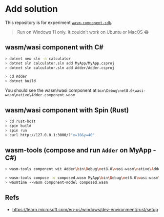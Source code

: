 # Add solution

This repository is for experiment [`wasm-component-sdk`](https://github.com/SteveSandersonMS/wasm-component-sdk).

> Run on Windows 11 only. It couldn't work on Ubuntu or MacOS 😂

## wasm/wasi component with C#

```sh
> dotnet new sln -n calculator
> dotnet sln calculator.sln add MyApp/MyApp.csproj 
> dotnet sln calculator.sln add Adder/Adder.csproj
```

```sh
> cd Adder 
> dotnet build
```

You should see the wasm/wasi component at `bin\Debug\net8.0\wasi-wasm\native\Adder.component.wasm`

## wasm/wasi component with Spin (Rust)

```sh
> cd rust-host
> spin build
> spin run
> curl http://127.0.0.1:3000/?"x=10&y=40"
```

## wasm-tools (compose and run `Adder` on MyApp - C#)

```sh
> wasm-tools component wit Adder\bin\Debug\net8.0\wasi-wasm\native\Adder.component.wasm
```

```sh
> wasm-tools compose -o composed.wasm MyApp\bin\Debug\net8.0\wasi-wasm\native\MyApp.component.wasm -d Adder\bin\Debug\net8.0\wasi-wasm\native\Adder.component.wasm
> wasmtime --wasm component-model composed.wasm
```

## Refs
- https://learn.microsoft.com/en-us/windows/dev-environment/rust/setup
